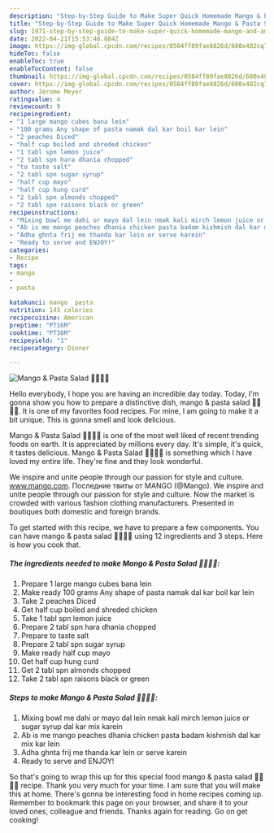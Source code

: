 ```yaml
---
description: "Step-by-Step Guide to Make Super Quick Homemade Mango & Pasta Salad 🍑🍒🍎🍋"
title: "Step-by-Step Guide to Make Super Quick Homemade Mango & Pasta Salad 🍑🍒🍎🍋"
slug: 1971-step-by-step-guide-to-make-super-quick-homemade-mango-and-amp-pasta-salad
date: 2022-04-21T15:53:48.884Z
image: https://img-global.cpcdn.com/recipes/0584ff89fae8826d/680x482cq70/mango-pasta-salad-recipe-main-photo.jpg
hideToc: false
enableToc: true
enableTocContent: false
thumbnail: https://img-global.cpcdn.com/recipes/0584ff89fae8826d/680x482cq70/mango-pasta-salad-recipe-main-photo.jpg
cover: https://img-global.cpcdn.com/recipes/0584ff89fae8826d/680x482cq70/mango-pasta-salad-recipe-main-photo.jpg
author: Jerome Meyer
ratingvalue: 4
reviewcount: 9
recipeingredient:
- "1 large mango cubes bana lein"
- "100 grams Any shape of pasta namak dal kar boil kar lein"
- "2 peaches Diced"
- "half cup boiled and shreded chicken"
- "1 tabl spn lemon juice"
- "2 tabl spn hara dhania chopped"
- "to taste salt"
- "2 tabl spn sugar syrup"
- "half cup mayo"
- "half cup hung curd"
- "2 tabl spn almonds chopped"
- "2 tabl spn raisons black or green"
recipeinstructions:
- "Mixing bowl me dahi or mayo dal lein nmak kali mirch lemon juice or sugar syrup dal kar mix karein"
- "Ab is me mango peaches dhania chicken pasta badam kishmish dal kar mix kar lein"
- "Adha ghnta frij me thanda kar lein or serve karein"
- "Ready to serve and ENJOY!"
categories:
- Recipe
tags:
- mango
- 
- pasta

katakunci: mango  pasta 
nutrition: 143 calories
recipecuisine: American
preptime: "PT16M"
cooktime: "PT36M"
recipeyield: "1"
recipecategory: Dinner

---
```



![Mango & Pasta Salad 🍑🍒🍎🍋](https://img-global.cpcdn.com/recipes/0584ff89fae8826d/680x482cq70/mango-pasta-salad-recipe-main-photo.jpg)

Hello everybody, I hope you are having an incredible day today. Today, I'm gonna show you how to prepare a distinctive dish, mango & pasta salad 🍑🍒🍎🍋. It is one of my favorites food recipes. For mine, I am going to make it a bit unique. This is gonna smell and look delicious.

Mango & Pasta Salad 🍑🍒🍎🍋 is one of the most well liked of recent trending foods on earth. It is appreciated by millions every day. It's simple, it's quick, it tastes delicious. Mango & Pasta Salad 🍑🍒🍎🍋 is something which I have loved my entire life. They're fine and they look wonderful.

We inspire and unite people through our passion for style and culture. www.mango.com. Последние твиты от MANGO (@Mango). We inspire and unite people through our passion for style and culture. Now the market is crowded with various fashion clothing manufacturers. Presented in boutiques both domestic and foreign brands.


To get started with this recipe, we have to prepare a few components. You can have mango & pasta salad 🍑🍒🍎🍋 using 12 ingredients and 3 steps. Here is how you cook that.

<!--inarticleads1-->

##### The ingredients needed to make Mango & Pasta Salad 🍑🍒🍎🍋:

1. Prepare 1 large mango cubes bana lein
1. Make ready 100 grams Any shape of pasta namak dal kar boil kar lein
1. Take 2 peaches Diced
1. Get half cup boiled and shreded chicken
1. Take 1 tabl spn lemon juice
1. Prepare 2 tabl spn hara dhania chopped
1. Prepare to taste salt
1. Prepare 2 tabl spn sugar syrup
1. Make ready half cup mayo
1. Get half cup hung curd
1. Get 2 tabl spn almonds chopped
1. Take 2 tabl spn raisons black or green




<!--inarticleads2-->

##### Steps to make Mango & Pasta Salad 🍑🍒🍎🍋:

1. Mixing bowl me dahi or mayo dal lein nmak kali mirch lemon juice or sugar syrup dal kar mix karein
1. Ab is me mango peaches dhania chicken pasta badam kishmish dal kar mix kar lein
1. Adha ghnta frij me thanda kar lein or serve karein
1. Ready to serve and ENJOY!



So that's going to wrap this up for this special food mango & pasta salad 🍑🍒🍎🍋 recipe. Thank you very much for your time. I am sure that you will make this at home. There's gonna be interesting food in home recipes coming up. Remember to bookmark this page on your browser, and share it to your loved ones, colleague and friends. Thanks again for reading. Go on get cooking!
